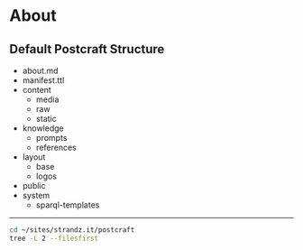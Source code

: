 # About

## Default Postcraft Structure

- about.md
- manifest.ttl
- content
  - media
  - raw
  - static
- knowledge
  - prompts
  - references
- layout
  - base
  - logos
- public
- system
  - sparql-templates

---

```sh
cd ~/sites/strandz.it/postcraft
tree -L 2 --filesfirst
```
